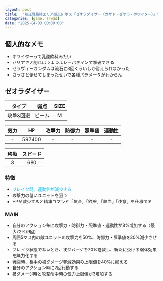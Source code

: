 ```yaml
---
layout: post
title:  "制圧戦最終エリア拠点6 ボス「ゼオラダイザー（カサド・ゼオラ・ホワイター）」"
categories: [game, srwdd]
date: "2025-04-03 00:00:00"
---
```


## 個人的なメモ

- ホワイターって乳酸飲料みたい
- バリアさえ削ればつよつよレーバテインで撃破できる
- セラヴィーガンダムは流石に3回くらいしか耐えられなかった
- さっさと倒せてしまったせいで各種パラメータがわからん

## ゼオラダイザー

|タイプ|弱点|SIZE|
|:----:|:-------:|:-:|
|攻撃&回避|ビーム|M|

|気力|HP|攻撃力|防御力|照準値|運動性|
|:-:|:-:|:-:|:-:|:-:|:-:|
|-|597400|-|-|-|-|

|移動|スピード|
|:-:|:-:|
|3|680|

### 特徴
- <span style="color:deepskyblue;">ブレイク時、運動性が減少する</span>
- 攻撃力の低いユニットを狙う
- HPが減少すると精神コマンド「気合」「鉄壁」「熱血」「決意」を仕様する

### MAIN
- 自分のアクション毎に攻撃力・防御力・照準値・運動性が8%増加する（最大72%/9回）
- 周囲5マス内の敵ユニットの攻撃力を50%、防御力・照準値を30%減少させる
- ブレイク状態でないとき、被ダメージを70%軽減し、新たに受ける弱体効果を無力化する
- 戦闘時、相手の被ダメージ軽減効果の上限値を40%に抑える
- 自分のアクション時に2回行動する
- 被ダメージ時と攻撃命中時の気力上限値が3増加する
